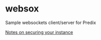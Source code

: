 # websox
Sample websockets client/server for Predix

[Notes on securing your instance](https://predix-toolkit.run.aws-usw02-pr.ice.predix.io/)
